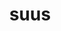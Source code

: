---
title: suus
meaning: his/her/its
ch: nine
pos: totadjective
femstem: su
femend: a
neutstem: su
neutend: um
---